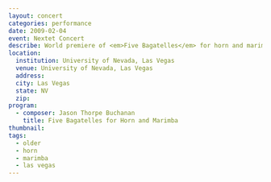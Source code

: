 ```yaml
---
layout: concert
categories: performance
date: 2009-02-04
event: Nextet Concert
describe: World premiere of <em>Five Bagatelles</em> for horn and marimba. Ryan Simm and Bryce Nakaoka, UNLV, Las Vegas, NV
location:
  institution: University of Nevada, Las Vegas
  venue: University of Nevada, Las Vegas
  address:
  city: Las Vegas
  state: NV
  zip:
program:
  - composer: Jason Thorpe Buchanan
    title: Five Bagatelles for Horn and Marimba
thumbnail:  
tags:
  - older
  - horn
  - marimba
  - las vegas
---
```

